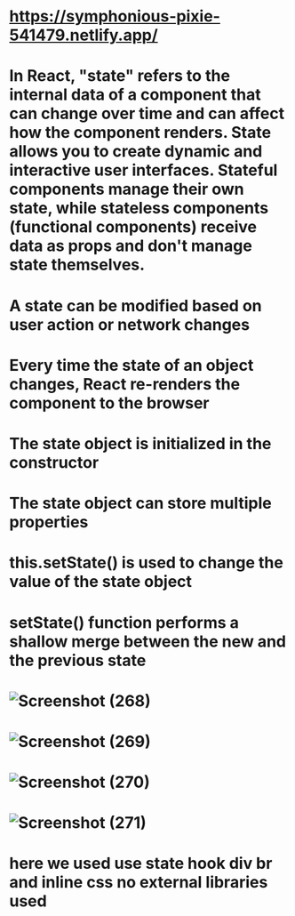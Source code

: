 # https://symphonious-pixie-541479.netlify.app/
# In React, "state" refers to the internal data of a component that can change over time and can affect how the component renders. State allows you to create dynamic and interactive user interfaces. Stateful components manage their own state, while stateless components (functional components) receive data as props and don't manage state themselves.

# A state can be modified based on user action or network changes
# Every time the state of an object changes, React re-renders the component to the browser
# The state object is initialized in the constructor
# The state object can store multiple properties
# this.setState() is used to change the value of the state object
# setState() function performs a shallow merge between the new and the previous state
# ![Screenshot (268)](https://github.com/achyuthask/rfs0306asn6/assets/96536973/6f3ea05f-0538-450b-8475-ac93905d7d5d)
# ![Screenshot (269)](https://github.com/achyuthask/rfs0306asn6/assets/96536973/630c0838-2c8e-4b40-b450-7f934bea3b36)
# ![Screenshot (270)](https://github.com/achyuthask/rfs0306asn6/assets/96536973/423cb602-8a63-4086-b2a4-daf0e38a5589)
# ![Screenshot (271)](https://github.com/achyuthask/rfs0306asn6/assets/96536973/aae81be8-afc3-4e1c-b2f6-8aadb2dfb2be)
# here we used use state hook div br and inline css no external libraries used




